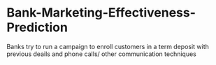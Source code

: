 # Bank-Marketing-Effectiveness-Prediction
Banks try to run a campaign to enroll customers in a term deposit with previous deails and phone calls/ other communication techniques
